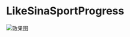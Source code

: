 # LikeSinaSportProgress
![效果图](http://ww3.sinaimg.cn/thumbnail/bcb60a8djw1f5fj940tyjg20hh0ryju3.gif)